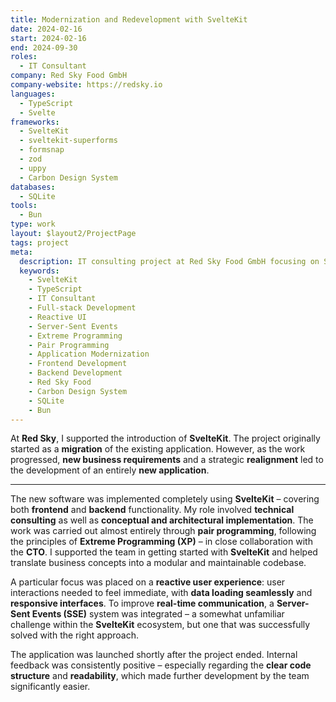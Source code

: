 ```yaml
---
title: Modernization and Redevelopment with SvelteKit
date: 2024-02-16
start: 2024-02-16
end: 2024-09-30
roles:
  - IT Consultant
company: Red Sky Food GmbH
company-website: https://redsky.io
languages:
  - TypeScript
  - Svelte
frameworks:
  - SvelteKit
  - sveltekit-superforms
  - formsnap
  - zod
  - uppy
  - Carbon Design System
databases:
  - SQLite
tools:
  - Bun
type: work
layout: $layout2/ProjectPage
tags: project
meta:
  description: IT consulting project at Red Sky Food GmbH focusing on SvelteKit application development, featuring full-stack implementation with TypeScript, reactive UX, Server-Sent Events, and Extreme Programming methodology.
  keywords:
    - SvelteKit
    - TypeScript
    - IT Consultant
    - Full-stack Development
    - Reactive UI
    - Server-Sent Events
    - Extreme Programming
    - Pair Programming
    - Application Modernization
    - Frontend Development
    - Backend Development
    - Red Sky Food
    - Carbon Design System
    - SQLite
    - Bun
---
```


At **Red Sky**, I supported the introduction of **SvelteKit**. The project originally started as a **migration** of the existing application. However, as the work progressed, **new business requirements** and a strategic **realignment** led to the development of an entirely **new application**.

---

The new software was implemented completely using **SvelteKit** – covering both **frontend** and **backend** functionality. My role involved **technical consulting** as well as **conceptual and architectural implementation**. The work was carried out almost entirely through **pair programming**, following the principles of **Extreme Programming (XP)** – in close collaboration with the **CTO**. I supported the team in getting started with **SvelteKit** and helped translate business concepts into a modular and maintainable codebase.

A particular focus was placed on a **reactive user experience**: user interactions needed to feel immediate, with **data loading seamlessly** and **responsive interfaces**. To improve **real-time communication**, a **Server-Sent Events (SSE)** system was integrated – a somewhat unfamiliar challenge within the **SvelteKit** ecosystem, but one that was successfully solved with the right approach.

The application was launched shortly after the project ended. Internal feedback was consistently positive – especially regarding the **clear code structure** and **readability**, which made further development by the team significantly easier.
